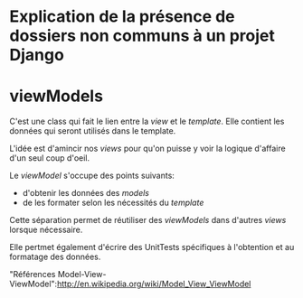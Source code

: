 Explication de la présence de dossiers non communs à un projet Django
=====================================================================

viewModels
==========

C'est une class qui fait le lien entre la *view* et le *template*. Elle contient
les données qui seront utilisés dans le template.

L'idée est d'amincir nos *views* pour qu'on puisse y voir la logique d'affaire
d'un seul coup d'oeil.

Le *viewModel* s'occupe des points suivants:

* d'obtenir les données des *models*
* de les formater selon les nécessités du *template*

Cette séparation permet de réutiliser des *viewModels* dans d'autres *views*
lorsque nécessaire.

Elle pertmet également d'écrire des UnitTests spécifiques à l'obtention et
au formatage des données.

"Références Model-View-ViewModel":http://en.wikipedia.org/wiki/Model_View_ViewModel